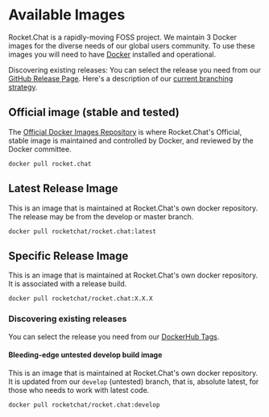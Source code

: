# Available Images

Rocket.Chat is a rapidly-moving FOSS project. We maintain 3 Docker images for the diverse needs of our global users community. To use these images you will need to have [Docker](https://docs.docker.com/engine/installation/) installed and operational.

Discovering existing releases: You can select the release you need from our [GitHub Release Page](https://github.com/RocketChat/Rocket.Chat/releases). Here's a description of our [current branching strategy](../../../developer-guides/branches-and-releases/).

## Official image (stable and tested)

The [Official Docker Images Repository](https://docs.docker.com/docker-hub/official_repos/) is where Rocket.Chat's Official, stable image is maintained and controlled by Docker, and reviewed by the Docker committee.

```
docker pull rocket.chat
```

## Latest Release Image

This is an image that is maintained at Rocket.Chat's own docker repository. The release may be from the develop or master branch.

```
docker pull rocketchat/rocket.chat:latest
```

## Specific Release Image

This is an image that is maintained at Rocket.Chat's own docker repository. It is associated with a release build.

```
docker pull rocketchat/rocket.chat:X.X.X
```

### Discovering existing releases

You can select the release you need from our [DockerHub Tags](https://hub.docker.com/r/rocketchat/rocket.chat/tags/).

#### Bleeding-edge untested develop build image

This is an image that is maintained at Rocket.Chat's own docker repository. It is updated from our `develop` (untested) branch, that is, absolute latest, for those who needs to work with latest code.

```
docker pull rocketchat/rocket.chat:develop
```
